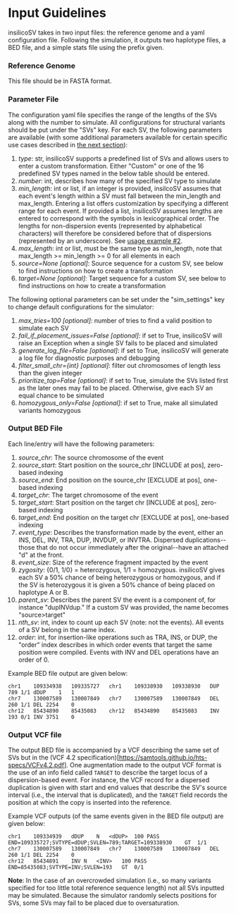 # Input Guidelines
insilicoSV takes in two input files: the reference genome and a yaml configuration file. Following the simulation, it outputs two haplotype files, a BED file, and a simple stats file using the prefix given. 

### Reference Genome
This file should be in FASTA format.

### Parameter File
The configuration yaml file specifies the range of the lengths of the SVs along with the number to simulate. All configurations for structural variants should be put under the "SVs" key. For each SV, the following parameters are available (with some additional parameters available for certain specific use cases described in [the next section](example_use_cases.md)):
1. *type*: str, insilicoSV supports a predefined list of SVs and allows users to enter a custom transformation. Either "Custom" or one of the 16 predefined SV types named in the below table should be entered.
2. *number*: int, describes how many of the specified SV type to simulate
3. *min_length*: int or list, if an integer is provided, insilcoSV assumes that each event's length within a SV must fall between the min_length and max_length. Entering a list offers customization by specifying a different range for each event. If provided a list, insilicoSV assumes lengths are entered to correspond with the symbols in lexicographical order. The lengths for non-dispersion events (represented by alphabetical characters) will therefore be considered before that of dispersions (represented by an underscore). See [usage example #2](example_use_cases.md#example-2---custom-svs). 
4. *max_length*: int or list, must be the same type as min_length, note that max_length >= min_length >= 0 for all elements in each
5. *source=None [optional]*: Source sequence for a custom SV, see below to find instructions on how to create a transformation
6. *target=None [optional]*: Target sequence for a custom SV, see below to find instructions on how to create a transformation

The following optional parameters can be set under the "sim_settings" key to change default configurations for the simulator:
1. *max_tries=100 [optional]*: number of tries to find a valid position to simulate each SV
2. *fail_if_placement_issues=False [optional]*: if set to True, insilicoSV will raise an Exception when a single SV fails to be placed and simulated
3. *generate_log_file=False [optional]*: if set to True, insilicoSV will generate a log file for diagnostic purposes and debugging
4. *filter_small_chr={int} [optional]*: filter out chromosomes of length less than the given integer
5. *prioritize_top=False [optional]*: if set to True, simulate the SVs listed first as the later ones may fail to be placed. Otherwise, give each SV an equal chance to be simulated
6. *homozygous_only=False [optional]*: if set to True, make all simulated variants homozygous


### Output BED File

Each line/entry will have the following parameters:
1. *source_chr*: The source chromosome of the event
2. *source_start*: Start position on the source_chr [INCLUDE at pos], zero-based indexing
3. *source_end*: End position on the source_chr [EXCLUDE at pos], one-based indexing
4. *target_chr*: The target chromosome of the event
5. *target_start*: Start position on the target chr [INCLUDE at pos], zero-based indexing
6. *target_end*: End position on the target chr [EXCLUDE at pos], one-based indexing
7. *event_type*: Describes the transformation made by the event, either an INS, DEL, INV, TRA, DUP, INVDUP, or INVTRA. Dispersed duplications--those that do not occur immediately after the original--have an attached "d" at the front.
8. *event_size*: Size of the reference fragment impacted by the event
9. *zygosity*: {0/1, 1/0} = heterozygous, 1/1 = homozygous. insilicoSV gives each SV a 50% chance of being heterozygous or homozygous, and if the SV is heterozygous it is given a 50% chance of being placed on haplotype A or B. 
10. *parent_sv*: Describes the parent SV the event is a component of, for instance "dupINVdup." If a custom SV was provided, the name becomes "source>target"
11. *nth_sv*: int, index to count up each SV (note: not the events). All events of a SV belong in the same index.
12. *order*: int, for insertion-like operations such as TRA, INS, or DUP, the "order" index describes in which order events that target the same position were compiled. Events with INV and DEL operations have an order of 0.

Example BED file output are given below:
```
chr1    109334938   109335727   chr1    109338930   109338930   DUP 789 1/1 dDUP    1   1
chr7    130007589   130007849   chr7    130007589   130007849   DEL 260 1/1 DEL 2254    0
chr12	85434890    85435083	chr12	85434890    85435083	INV 193	0/1 INV	3751	0
```

### Output VCF file
The output BED file is accompanied by a VCF describing the same set of SVs but in the (VCF 4.2 specification)[https://samtools.github.io/hts-specs/VCFv4.2.pdf]. One augmentation made to the output VCF format is the use of an info field called `TARGET` to describe the target locus of  a dispersion-based event. For instance, the VCF record for a dispersed duplication is given with start and end values that describe the SV's source interval (i.e., the interval that is duplicated), and the `TARGET` field records the position at which the copy is inserted into the reference.

Example VCF outputs (of the same events given in the BED file output) are given below:
```
chr1    109334939   dDUP    N   <dDUP>  100 PASS    END=109335727;SVTYPE=dDUP;SVLEN=789;TARGET=109338930    GT  1/1
chr7    130007589   130007849   chr7    130007589   130007849   DEL 260 1/1 DEL 2254    0
chr12   85434891    INV N   <INV>   100 PASS    END=85435083;SVTYPE=INV;SVLEN=193   GT  0/1
```

**Note**: In the case of an overcrowded simulation (i.e., so many variants specified for too little total reference sequence length) not all SVs inputted may be simulated. Because the simulator randomly selects positions for SVs, some SVs may fail to be placed due to oversaturation. 
